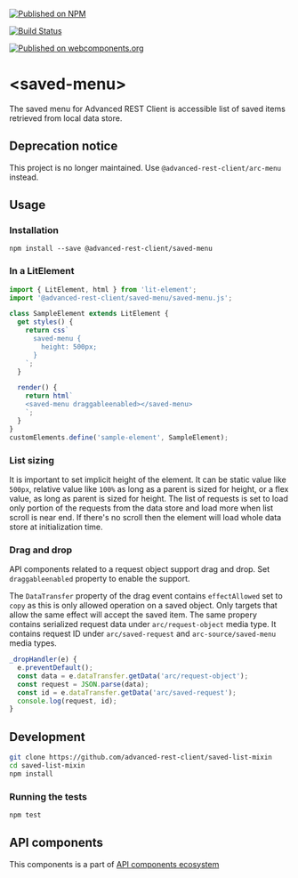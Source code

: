 [![Published on NPM](https://img.shields.io/npm/v/@advanced-rest-client/saved-menu.svg)](https://www.npmjs.com/package/@advanced-rest-client/saved-menu)

[![Build Status](https://travis-ci.org/advanced-rest-client/saved-menu.svg?branch=stage)](https://travis-ci.org/advanced-rest-client/saved-menu)

[![Published on webcomponents.org](https://img.shields.io/badge/webcomponents.org-published-blue.svg)](https://www.webcomponents.org/element/advanced-rest-client/saved-menu)

# &lt;saved-menu&gt;

The saved menu for Advanced REST Client is accessible list of saved items retrieved from local data store.

## Deprecation notice

This project is no longer maintained. Use `@advanced-rest-client/arc-menu` instead.

## Usage

### Installation
```
npm install --save @advanced-rest-client/saved-menu
```

### In a LitElement

```js
import { LitElement, html } from 'lit-element';
import '@advanced-rest-client/saved-menu/saved-menu.js';

class SampleElement extends LitElement {
  get styles() {
    return css`
      saved-menu {
        height: 500px;
      }
    `;
  }

  render() {
    return html`
    <saved-menu draggableenabled></saved-menu>
    `;
  }
}
customElements.define('sample-element', SampleElement);
```

### List sizing

It is important to set implicit height of the element. It can be static value like `500px`, relative value like `100%` as long as a parent is sized for height, or a flex value, as long as parent is sized for height.
The list of requests is set to load only portion of the requests from the data store and load more when list scroll is near end. If there's no scroll then the element will load whole data store at initialization time.

### Drag and drop

API components related to a request object support drag and drop. Set `draggableenabled` property to enable the support.

The `DataTransfer` property of the drag event contains `effectAllowed` set to `copy` as this is only allowed operation on a saved object. Only targets that allow the same effect will accept the saved item.
The same propery contains serialized request data under `arc/request-object` media type. It contains request ID under `arc/saved-request` and `arc-source/saved-menu` media types.

```javascript
_dropHandler(e) {
  e.preventDefault();
  const data = e.dataTransfer.getData('arc/request-object');
  const request = JSON.parse(data);
  const id = e.dataTransfer.getData('arc/saved-request');
  console.log(request, id);
}
```

## Development

```sh
git clone https://github.com/advanced-rest-client/saved-list-mixin
cd saved-list-mixin
npm install
```

### Running the tests

```sh
npm test
```

## API components

This components is a part of [API components ecosystem](https://elements.advancedrestclient.com/)
